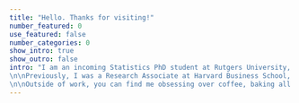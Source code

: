 ```yaml
---
title: "Hello. Thanks for visiting!"
number_featured: 0
use_featured: false
number_categories: 0
show_intro: true
show_outro: false
intro: "I am an incoming Statistics PhD student at Rutgers University, with an interest in developing statistical tools and methodologies that address real-world problems. I enjoy thinking about statistics and data science pedagogy.
\n\nPreviously, I was a Research Associate at Harvard Business School, where I contributed to the development of research tools at the intersection of data science and organizational behavior. Before that, I graduated from Smith College with a degree in Math & Statistical and Data Sciences.
\n\nOutside of work, you can find me obsessing over coffee, baking all sorts of fun desserts (my [baking website](https://mariumtapal.github.io/marium-bakes/)), reading, crafting, and learning new things. \n\nFeel free to contact me via [email](mailto::mariumtapal@gmail.com)!"
---
```

